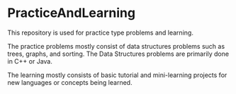# PracticeAndLearning
This repository is used for practice type problems and learning.

The practice problems mostly consist of data structures problems such as trees, graphs, and sorting.
The Data Structures problems are primarily done in C++ or Java.

The learning mostly consists of basic tutorial and mini-learning projects for new languages or concepts being
learned.
